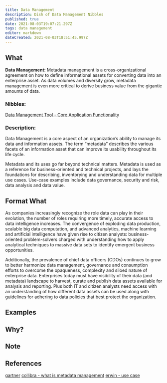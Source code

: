 ```yaml
---
title: Data Management
description: Dish of Data Management Nibbles 
published: true
date: 2021-08-03T19:07:21.297Z
tags: data management
editor: markdown
dateCreated: 2021-08-03T18:51:45.997Z
---
```


## What
**Data Management:** Metadata management is a cross-organizational agreement on how to define informational assets for converting data into an enterprise asset. As data volumes and diversity grow, metadata management is even more critical to derive business value from the gigantic amounts of data. 
### Nibbles:
[Data Management Tool - Core Application Functionality](https://qbiz-wiki.com/en/training/qram/nibbles/data-management-core-capabilities)

### Description:
Data Management is a core aspect of an organization’s ability to manage its data and information assets. The term “metadata” describes the various facets of an information asset that can improve its usability throughout its life cycle.

Metadata and its uses go far beyond technical matters. Metadata is used as a reference for business-oriented and technical projects, and lays the foundations for describing, inventorying and understanding data for multiple use cases. Use-case examples include data governance, security and risk, data analysis and data value.

## Format What
As companies increasingly recognize the role data can play in their evolution, the number of roles requiring more timely, accurate access to data intelligence increases. The convergence of exploding data production, scalable big data computation, and advanced analytics, machine learning and artificial intelligence have given rise to citizen analysts: business-oriented problem-solvers charged with understanding how to apply analytical techniques to massive data sets to identify emergent business opportunities.

Additionally, the prevalence of chief data officers (CDOs) continues to grow to better harmonize data management, governance and consumption efforts to overcome the opaqueness, complexity and siloed nature of enterprise data. Enterprises today must have visibility of their data (and metadata) landscape to harvest, curate and publish data assets available for analysis and reporting. Plus both IT and citizen analysts need access with an understanding of how different data assets can be used along with guidelines for adhering to data policies that best protect the organization.

## Examples


## Why?


## Note


## References

[gartner](https://www.gartner.com/doc/reprints?id=1-24L1L50K&ct=201112&st=sb&submissionGuid=a8588894-f093-4352-8f72-e14be6e99edf)
[collibra - what is metadata management](https://www.collibra.com/blog/what-is-metadata-management)
[erwin - use case](https://www.erwin.com/products/erwin-data-intelligence/)